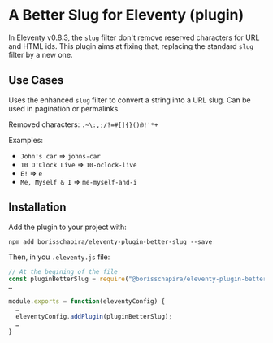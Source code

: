 # A Better Slug for Eleventy (plugin)

In Eleventy v0.8.3, the `slug` filter don't remove reserved characters for URL and HTML ids. This plugin aims at fixing that, replacing the standard `slug` filter by a new one.

## Use Cases

Uses the enhanced `slug` filter to convert a string into a URL slug. Can be used in pagination or permalinks.

Removed characters: `.~\:,;/?=#[]{}()@!'*+`

Examples:

* `John's car` => `johns-car`
* `10 O'Clock Live` => `10-oclock-live`
* `E!` => `e`
* `Me, Myself & I` => `me-myself-and-i`

## Installation

Add the plugin to your project with:

`npm add borisschapira/eleventy-plugin-better-slug --save`

Then, in you `.eleventy.js` file:

```js
// At the begining of the file
const pluginBetterSlug = require("@borisschapira/eleventy-plugin-better-slug");
…

module.exports = function(eleventyConfig) {
  …
  eleventyConfig.addPlugin(pluginBetterSlug);
  …
}
```
